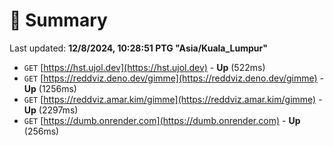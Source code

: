 # 📖 Summary
Last updated: **12/8/2024, 10:28:51 PTG "Asia/Kuala_Lumpur"**

- `GET` [https://hst.ujol.dev](https://hst.ujol.dev) - **Up** (522ms)
- `GET` [https://reddviz.deno.dev/gimme](https://reddviz.deno.dev/gimme) - **Up** (1256ms)
- `GET` [https://reddviz.amar.kim/gimme](https://reddviz.amar.kim/gimme) - **Up** (2297ms)
- `GET` [https://dumb.onrender.com](https://dumb.onrender.com) - **Up** (256ms)
